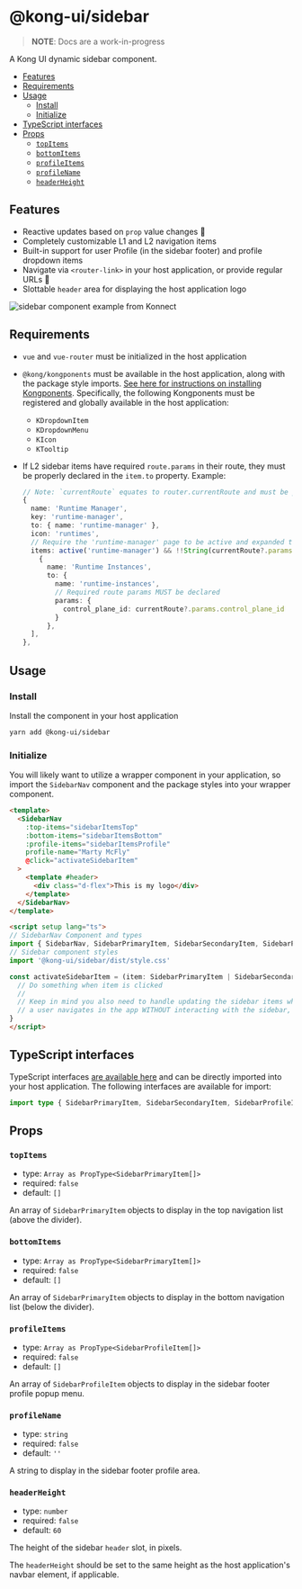 # @kong-ui/sidebar

> **NOTE**: Docs are a work-in-progress

A Kong UI dynamic sidebar component.

- [Features](#features)
- [Requirements](#requirements)
- [Usage](#usage)
  - [Install](#install)
  - [Initialize](#initialize)
- [TypeScript interfaces](#typescript-interfaces)
- [Props](#props)
  - [`topItems`](#topitems)
  - [`bottomItems`](#bottomitems)
  - [`profileItems`](#profileitems)
  - [`profileName`](#profilename)
  - [`headerHeight`](#headerheight)

## Features

- Reactive updates based on `prop` value changes :rocket:
- Completely customizable L1 and L2 navigation items
- Built-in support for user Profile (in the sidebar footer) and profile dropdown items
- Navigate via `<router-link>` in your host application, or provide regular URLs :link:
- Slottable `header` area for displaying the host application logo

![sidebar component example from Konnect](./docs/sidebar.png)

## Requirements

- `vue` and `vue-router` must be initialized in the host application
- `@kong/kongponents` must be available in the host application, along with the package style imports. [See here for instructions on installing Kongponents](https://kongponents.konghq.com/#globally-install-all-kongponents). Specifically, the following Kongponents must be registered and globally available in the host application:
  - `KDropdownItem`
  - `KDropdownMenu`
  - `KIcon`
  - `KTooltip`
- If L2 sidebar items have required `route.params` in their route, they must be properly declared in the `item.to` property. Example:

    ```ts
    // Note: `currentRoute` equates to router.currentRoute and must be passed in to the consuming app's route generator
    {
      name: 'Runtime Manager',
      key: 'runtime-manager',
      to: { name: 'runtime-manager' },
      icon: 'runtimes',
      // Require the 'runtime-manager' page to be active and expanded to render the L2 items
      items: active('runtime-manager') && !!String(currentRoute?.params.control_plane_id || '') && [
        {
          name: 'Runtime Instances',
          to: {
            name: 'runtime-instances',
            // Required route params MUST be declared
            params: {
              control_plane_id: currentRoute?.params.control_plane_id
            }
          },
      ],
    },
    ```

## Usage

### Install

Install the component in your host application

```sh
yarn add @kong-ui/sidebar
```

### Initialize

You will likely want to utilize a wrapper component in your application, so import the `SidebarNav` component and the package styles into your wrapper component.

```html
<template>
  <SidebarNav
    :top-items="sidebarItemsTop"
    :bottom-items="sidebarItemsBottom"
    :profile-items="sidebarItemsProfile"
    profile-name="Marty McFly"
    @click="activateSidebarItem"
  >
    <template #header>
      <div class="d-flex">This is my logo</div>
    </template>
  </SidebarNav>
</template>

<script setup lang="ts">
// SidebarNav Component and types
import { SidebarNav, SidebarPrimaryItem, SidebarSecondaryItem, SidebarProfileItem } from '@kong-ui/sidebar'
// Sidebar component styles
import '@kong-ui/sidebar/dist/style.css'

const activateSidebarItem = (item: SidebarPrimaryItem | SidebarSecondaryItem | SidebarProfileItem) => {
  // Do something when item is clicked
  //
  // Keep in mind you also need to handle updating the sidebar items when
  // a user navigates in the app WITHOUT interacting with the sidebar, e.g. a table row click.
}
</script>
```

## TypeScript interfaces

TypeScript interfaces [are available here](https://github.com/Kong/ui-shared-components/blob/main/packages/sidebar/src/types/index.ts) and can be directly imported into your host application. The following interfaces are available for import:

```ts
import type { SidebarPrimaryItem, SidebarSecondaryItem, SidebarProfileItem } from '@kong-ui/sidebar'
```

## Props

### `topItems`

- type: `Array as PropType<SidebarPrimaryItem[]>`
- required: `false`
- default: `[]`

An array of `SidebarPrimaryItem` objects to display in the top navigation list (above the divider).

### `bottomItems`

- type: `Array as PropType<SidebarPrimaryItem[]>`
- required: `false`
- default: `[]`

An array of `SidebarPrimaryItem` objects to display in the bottom navigation list (below the divider).

### `profileItems`

- type: `Array as PropType<SidebarProfileItem[]>`
- required: `false`
- default: `[]`

An array of `SidebarProfileItem` objects to display in the sidebar footer profile popup menu.

### `profileName`

- type: `string`
- required: `false`
- default: `''`

A string to display in the sidebar footer profile area.

### `headerHeight`

- type: `number`
- required: `false`
- default: `60`

The height of the sidebar `header` slot, in pixels.

The `headerHeight` should be set to the same height as the host application's navbar element, if applicable.
